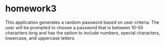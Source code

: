 # homework3

This application generates a random password based on user criteria. 
The user will be prompted to choose a password that is between 10-50 characters long and has the option to include numbers, special characters, lowercase, and uppercase letters.
